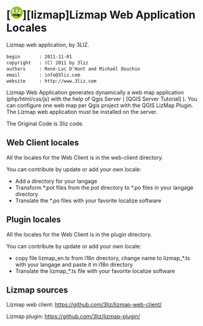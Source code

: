 [![logo](icon.png "lizmap")][lizmap]Lizmap Web Application Locales
===================================================================

Lizmap web application, by 3LIZ.

    begin       : 2011-11-01
    copyright   : (C) 2011 by 3liz
    authors     : René-Luc D'Hont and Michaël Douchin
    email       : info@3liz.com
    website     : http://www.3liz.com

Lizmap Web Application generates dynamically a web map application (php/html/css/js) with the help of Qgis Server ( [QGIS Server Tutorial] ). You can configure one web map per Qgis project with the QGIS LizMap Plugin. The Lizmap web application must be installed on the server.

The Original Code is 3liz code.

Web Client locales
------------------------

All the locales for the Web Client is in the web-client directory.

You can contribute by update or add your own locale:
* Add a directory for your langage
* Transform \*.pot files from the *pot* directory to \*.po files in your langage directory
* Translate the \*.po files with your favorite localize software

Plugin locales
----------------------------

All the locales for the Web Client is in the plugin directory.

You can contribute by update or add your own locale:
* copy file lizmap_en.ts from i18n directory, change name to lizmap_*.ts with your langage and paste it in i18n directory
* Translate the lizmap_*.ts file with your favorite localize software

Lizmap sources
---------------------------

Lizmap web client: https://github.com/3liz/lizmap-web-client/

Lizmap plugin: https://github.com/3liz/lizmap-plugin/